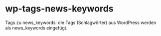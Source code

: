 wp-tags-news-keywords
=====================

Tags zu news_keywords: die Tags (Schlagwörter) aus WordPress werden als news_keywords eingefügt.
